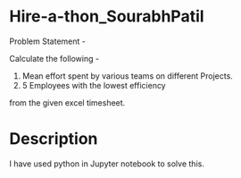 # Hire-a-thon_SourabhPatil


Problem Statement - 

Calculate the following - 
1. Mean effort spent by various teams on different Projects.
2. 5 Employees with the lowest efficiency

from the given excel timesheet.

# Description

I have used python in Jupyter notebook to solve this.
